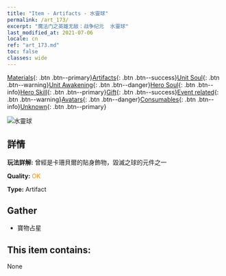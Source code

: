 ```yaml
---
title: "Item - Artifacts - 水靈球"
permalink: /art_173/
excerpt: "魔法门之英雄无敌：战争纪元  水靈球"
last_modified_at: 2021-07-06
locale: cn
ref: "art_173.md"
toc: false
classes: wide
---
```

 [Materials](/ItemsCN/){: .btn .btn--primary}[Artifacts](/ItemsCN/Artifacts/){: .btn .btn--success}[Unit Soul](/ItemsCN/UnitSoul/){: .btn .btn--warning}[Unit Awakening](/ItemsCN/UnitAwakening/){: .btn .btn--danger}[Hero Soul](/ItemsCN/HeroSoul/){: .btn .btn--info}[Hero Skill](/ItemsCN/HeroSkill/){: .btn .btn--primary}[Gift](/ItemsCN/Gift/){: .btn .btn--success}[Event related](/ItemsCN/Events/){: .btn .btn--warning}[Avatars](/ItemsCN/Avatars/){: .btn .btn--danger}[Consumables](/ItemsCN/Consumables/){: .btn .btn--info}[Unknown](/ItemsCN/Unknown/){: .btn .btn--primary}

 ![水靈球](/images/t/artifact_40452.png)

## 詳情
 **玩法詳解:** 曾經是卡珊貝爾的貼身飾物，毀滅之球的元件之一

 **Quality:** <span style="color: #FF8C00">OK</span>

 **Type:** Artifact

## Gather

*    寶物占星 

## This item contains:

  None

